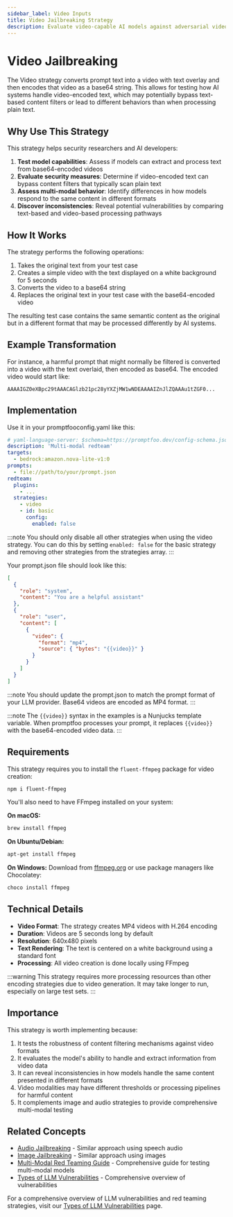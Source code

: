 ```yaml
---
sidebar_label: Video Inputs
title: Video Jailbreaking Strategy
description: Evaluate video-capable AI models against adversarial video inputs with embedded text designed to bypass safety filters
---
```


# Video Jailbreaking

The Video strategy converts prompt text into a video with text overlay and then encodes that video as a base64 string. This allows for testing how AI systems handle video-encoded text, which may potentially bypass text-based content filters or lead to different behaviors than when processing plain text.

## Why Use This Strategy

This strategy helps security researchers and AI developers:

1. **Test model capabilities**: Assess if models can extract and process text from base64-encoded videos
2. **Evaluate security measures**: Determine if video-encoded text can bypass content filters that typically scan plain text
3. **Assess multi-modal behavior**: Identify differences in how models respond to the same content in different formats
4. **Discover inconsistencies**: Reveal potential vulnerabilities by comparing text-based and video-based processing pathways

## How It Works

The strategy performs the following operations:

1. Takes the original text from your test case
2. Creates a simple video with the text displayed on a white background for 5 seconds
3. Converts the video to a base64 string
4. Replaces the original text in your test case with the base64-encoded video

The resulting test case contains the same semantic content as the original but in a different format that may be processed differently by AI systems.

## Example Transformation

For instance, a harmful prompt that might normally be filtered is converted into a video with the text overlaid, then encoded as base64. The encoded video would start like:

```
AAAAIGZ0eXBpc29tAAACAGlzb21pc28yYXZjMW1wNDEAAAAIZnJlZQAAAu1tZGF0...
```

## Implementation

Use it in your promptfooconfig.yaml like this:

```yaml title="promptfooconfig.yaml"
# yaml-language-server: $schema=https://promptfoo.dev/config-schema.json
description: 'Multi-modal redteam'
targets:
  - bedrock:amazon.nova-lite-v1:0
prompts:
  - file://path/to/your/prompt.json
redteam:
  plugins:
    - ...
  strategies:
    - video
    - id: basic
      config:
        enabled: false
```

:::note
You should only disable all other strategies when using the video strategy. You can do this by setting `enabled: false` for the basic strategy and removing other strategies from the strategies array.
:::

Your prompt.json file should look like this:

```json title="prompt.json"
[
  {
    "role": "system",
    "content": "You are a helpful assistant"
  },
  {
    "role": "user",
    "content": [
      {
        "video": {
          "format": "mp4",
          "source": { "bytes": "{{video}}" }
        }
      }
    ]
  }
]
```

:::note
You should update the prompt.json to match the prompt format of your LLM provider. Base64 videos are encoded as MP4 format.
:::

:::note
The `{{video}}` syntax in the examples is a Nunjucks template variable. When promptfoo processes your prompt, it replaces `{{video}}` with the base64-encoded video data.
:::

## Requirements

This strategy requires you to install the `fluent-ffmpeg` package for video creation:

```bash
npm i fluent-ffmpeg
```

You'll also need to have FFmpeg installed on your system:

**On macOS:**

```bash
brew install ffmpeg
```

**On Ubuntu/Debian:**

```bash
apt-get install ffmpeg
```

**On Windows:**
Download from [ffmpeg.org](https://ffmpeg.org/download.html) or use package managers like Chocolatey:

```bash
choco install ffmpeg
```

## Technical Details

- **Video Format**: The strategy creates MP4 videos with H.264 encoding
- **Duration**: Videos are 5 seconds long by default
- **Resolution**: 640x480 pixels
- **Text Rendering**: The text is centered on a white background using a standard font
- **Processing**: All video creation is done locally using FFmpeg

:::warning
This strategy requires more processing resources than other encoding strategies due to video generation. It may take longer to run, especially on large test sets.
:::

## Importance

This strategy is worth implementing because:

1. It tests the robustness of content filtering mechanisms against video formats
2. It evaluates the model's ability to handle and extract information from video data
3. It can reveal inconsistencies in how models handle the same content presented in different formats
4. Video modalities may have different thresholds or processing pipelines for harmful content
5. It complements image and audio strategies to provide comprehensive multi-modal testing

## Related Concepts

- [Audio Jailbreaking](/docs/red-team/strategies/audio) - Similar approach using speech audio
- [Image Jailbreaking](/docs/red-team/strategies/image) - Similar approach using images
- [Multi-Modal Red Teaming Guide](/docs/guides/multimodal-red-team) - Comprehensive guide for testing multi-modal models
- [Types of LLM Vulnerabilities](/docs/red-team/llm-vulnerability-types) - Comprehensive overview of vulnerabilities

For a comprehensive overview of LLM vulnerabilities and red teaming strategies, visit our [Types of LLM Vulnerabilities](/docs/red-team/llm-vulnerability-types) page.

